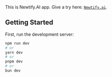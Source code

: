 This is Newtify.AI app. Give a try here: [`Newtify.ai`](https://welcomed-minds-436542.framer.app/).

## Getting Started

First, run the development server:

```bash
npm run dev
# or
yarn dev
# or
pnpm dev
# or
bun dev
```
